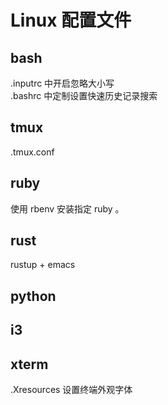 # Linux 配置文件

## bash

.inputrc 中开启忽略大小写  
.bashrc 中定制设置快速历史记录搜索

## tmux

.tmux.conf

## ruby

使用 rbenv 安装指定 ruby 。

## rust

rustup + emacs

## python

## i3


## xterm

.Xresources 设置终端外观字体
